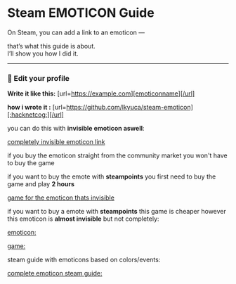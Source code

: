 # Steam EMOTICON Guide

On Steam, you can add a link to an emoticon — 

that’s what this guide is about.  
I’ll show you how I did it.

---

### 🔗 Edit your profile

**Write it like this:**       [url=https://example.com][emoticonname][/url]

**how i wrote it    :** [url=https://github.com/lkyuca/steam-emoticon][:hacknetcog:][/url]


you can do this with **invisible emoticon aswell**:

[completely invisible emoticon link](https://steamcommunity.com/market/listings/753/515040-%3ARareDeplorable%3A )


if you buy the emoticon straight from the community market you won't have to buy the game 



if you want to buy the emote with **steampoints** you first need to buy the game and play **2 hours**


[game for the emoticon thats invisible](https://store.steampowered.com/app/515040/Make_America_Great_Again_The_Trump_Presidency/ )

if you want to buy a emote with **steampoints** this game is cheaper however this emoticon is **almost invisible** but not completely:


[emoticon:](https://steamcommunity.com/market/listings/753/534560-%3AYemot%3A  )


[game:](https://store.steampowered.com/app/534560/Ramify/ )


steam guide with emoticons based on colors/events:

[complete emoticon steam guide:](https://steamcommunity.com/sharedfiles/filedetails/?id=1885366850 )


